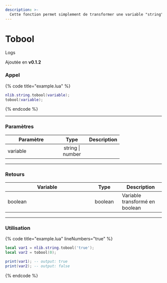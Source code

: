 ```yaml
---
description: >-
  Cette fonction permet simplement de transformer une variable "string" ou "number" en "boolean".
---
```


# Tobool

<detail>
  <summary>Logs</summary>

  Ajoutée en **v0.1.2**
</detail>

### Appel

{% code title="example.lua" %}
```lua
nlib.string.tobool(variable);
tobool(variable);
```
{% endcode %}

***

### Paramètres

<table>
  <thead>
    <tr>
      <th width="151" align="center">Paramètre</th>
      <th width="79" align="center">Type</th>
      <th align="center">Description</th>
    </tr>
  </thead>
  <tbody>
    <tr>
      <td>variable</td>
      <td align="center">string | number</td>
      <td></td>
    </tr>
  </tbody>
</table>

***

### Retours

<table>
    <thead>
        <tr>
            <th width="254" align="center">Variable</th>
            <th width="82" align="center">Type</th>
            <th align="center">Description</th>
        </tr>
    </thead>
    <tbody>
        <tr>
            <td>boolean</td>
            <td align="center">boolean</td>
            <td>Variable transformé en boolean</td>
        </tr>
    </tbody>
</table>

***

### Utilisation

{% code title="example.lua" lineNumbers="true" %}
```lua
local var1 = nlib.string.tobool('true');
local var2 = tobool(0);

print(var1); -- output: true
print(var2); -- output: false
```
{% endcode %}